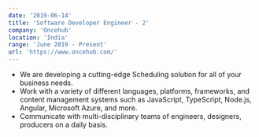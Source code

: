 ```yaml
---
date: '2019-06-14'
title: 'Software Developer Engineer - 2'
company: 'Oncehub'
location: 'India'
range: 'June 2019 - Present'
url: 'https://www.oncehub.com/'
---
```


- We are developing a cutting-edge Scheduling solution for all of your business needs.
- Work with a variety of different languages, platforms, frameworks, and content management systems such as JavaScript, TypeScript, Node.js, Angular, Microsoft Azure, and more.
- Communicate with multi-disciplinary teams of engineers, designers, producers on a daily basis.
